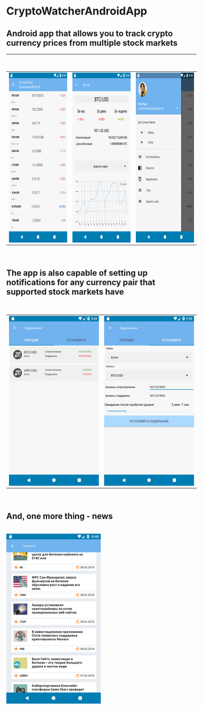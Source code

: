 # CryptoWatcherAndroidApp
<h2>Android app that allows you to track crypto currency prices from multiple stock markets</h2>
<hr>
<br>
<table>
  <td>
<img src="https://github.com/BalanceBalls/CryptoWatcherAndroidApp/blob/master/app_screenshots/Screenshot_1525773578.png"  width="250" height="450" />
  </td>
  <td>
<img src="https://github.com/BalanceBalls/CryptoWatcherAndroidApp/blob/master/app_screenshots/Screenshot_1525773588.png"  width="250" height="450" />
  </td>
  <td>
   <img src="https://github.com/BalanceBalls/CryptoWatcherAndroidApp/blob/master/app_screenshots/Screenshot_1525773592.png"  width="250" height="450" />
  </td> 
  </table>
 <br>
<h2>The app is also capable of setting up notifications for any currency pair that supported stock markets have</h2>
<br>
<table>
  <td>
<img src="https://github.com/BalanceBalls/CryptoWatcherAndroidApp/blob/master/app_screenshots/Screenshot_1525773559.png"  width="250" height="450" />
  </td>
  <td>
<img src="https://github.com/BalanceBalls/CryptoWatcherAndroidApp/blob/master/app_screenshots/Screenshot_1525773573.png"  width="250" height="450" />
  </td>
  
  </table>
 <br>
 <h2> And, one more thing - news </h2>
 <br>
 <img src="https://github.com/BalanceBalls/CryptoWatcherAndroidApp/blob/master/app_screenshots/Screenshot_1525773614.png"  width="250" height="450" />
